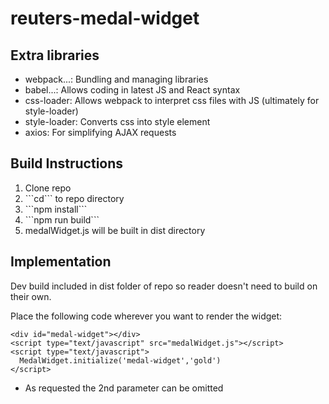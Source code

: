 # reuters-medal-widget

<h2>Extra libraries</h2>
<ul>
  <li>webpack...: Bundling and managing libraries</li>
  <li>babel...: Allows coding in latest JS and React syntax</li>
  <li>css-loader: Allows webpack to interpret css files with JS (ultimately for style-loader)</li>
  <li>style-loader: Converts css into style element</li>
  <li>axios: For simplifying AJAX requests</li>
</ul>

<h2>Build Instructions</h2>
<ol>
  <li>Clone repo</li>
  <li>```cd``` to repo directory</li>
  <li>```npm install```</li>
  <li>```npm run build```</li>
  <li>medalWidget.js will be built in dist directory</li>
</ol>

<h2>Implementation</h2>
Dev build included in dist folder of repo so reader doesn't need to build on their own.

Place the following code wherever you want to render the widget:

```
<div id="medal-widget"></div>
<script type="text/javascript" src="medalWidget.js"></script>
<script type="text/javascript">
  MedalWidget.initialize('medal-widget','gold')
</script>
```
* As requested the 2nd parameter can be omitted

